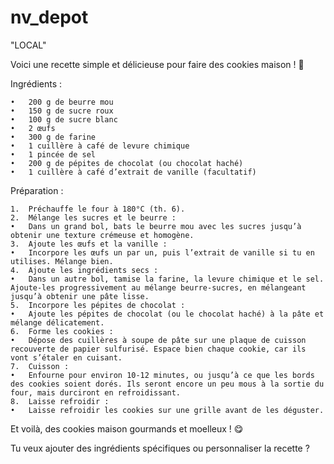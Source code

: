 # nv_depot

"LOCAL"

Voici une recette simple et délicieuse pour faire des cookies maison ! 🍪

Ingrédients :

	•	200 g de beurre mou
	•	150 g de sucre roux
	•	100 g de sucre blanc
	•	2 œufs
	•	300 g de farine
	•	1 cuillère à café de levure chimique
	•	1 pincée de sel
	•	200 g de pépites de chocolat (ou chocolat haché)
	•	1 cuillère à café d’extrait de vanille (facultatif)

Préparation :

	1.	Préchauffe le four à 180°C (th. 6).
	2.	Mélange les sucres et le beurre :
	•	Dans un grand bol, bats le beurre mou avec les sucres jusqu’à obtenir une texture crémeuse et homogène.
	3.	Ajoute les œufs et la vanille :
	•	Incorpore les œufs un par un, puis l’extrait de vanille si tu en utilises. Mélange bien.
	4.	Ajoute les ingrédients secs :
	•	Dans un autre bol, tamise la farine, la levure chimique et le sel. Ajoute-les progressivement au mélange beurre-sucres, en mélangeant jusqu’à obtenir une pâte lisse.
	5.	Incorpore les pépites de chocolat :
	•	Ajoute les pépites de chocolat (ou le chocolat haché) à la pâte et mélange délicatement.
	6.	Forme les cookies :
	•	Dépose des cuillères à soupe de pâte sur une plaque de cuisson recouverte de papier sulfurisé. Espace bien chaque cookie, car ils vont s’étaler en cuisant.
	7.	Cuisson :
	•	Enfourne pour environ 10-12 minutes, ou jusqu’à ce que les bords des cookies soient dorés. Ils seront encore un peu mous à la sortie du four, mais durciront en refroidissant.
	8.	Laisse refroidir :
	•	Laisse refroidir les cookies sur une grille avant de les déguster.

Et voilà, des cookies maison gourmands et moelleux ! 😋

Tu veux ajouter des ingrédients spécifiques ou personnaliser la recette ?
